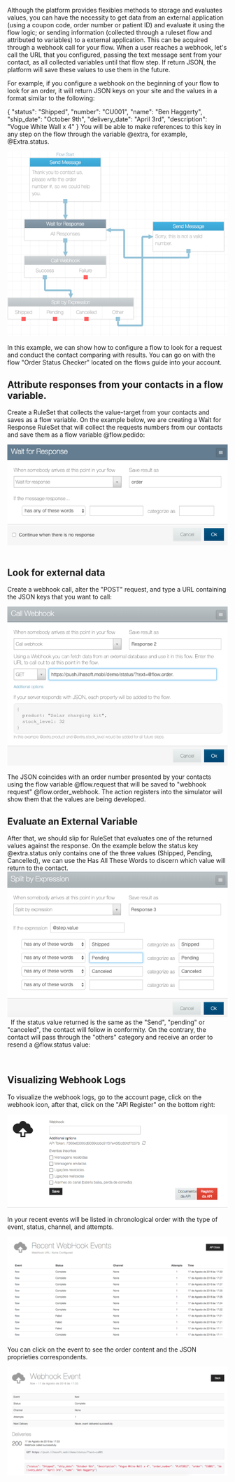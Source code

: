 Although the platform provides flexibles methods to storage and evaluates values, you can have the necessity to get data from an external application (using a coupon code, order number or patient ID) and evaluate it using the flow logic; or sending information (collected through a ruleset flow and attributed to variables) to a external application. This can be acquired through a webhook call for your flow. When a user reaches a webhook, let's call the URL that you configured, passing the text message sent from your contact, as all collected variables until that flow step. If return JSON, the platform will save these values to use them in the future.

For example, if you configure a webhook on the beginning of your flow to look for an order, it will return JSON keys on your site and the values in a format similar to the following:

{
"status": "Shipped",
"number": "CU001",
"name": "Ben Haggerty",
"ship_date": "October 9th",
"delivery_date": "April 3rd",
"description": "Vogue White Wall x 4"
}
You will be able to make references to this key in any step on the flow through the variable @extra, for example, @Extra.status.

![](/img/flow/flow59.png)

In this example, we can show how to configure a flow to look for a request and conduct the contact comparing with results. You can go on with the flow "Order Status Checker" located on the flows guide into your account.

## Attribute responses from your contacts in a flow variable.

Create a RuleSet that collects the value-target from your contacts and saves as a flow variable. On the example below, we are creating a Wait for Response RuleSet that will collect the requests numbers from our contacts and save them as a flow variable @flow.pedido: 

![](/img/flow/flow60.png)
 
## Look for external data

Create a webhook call, alter the "POST" request, and type a URL containing the JSON keys that you want to call:

![](/img/flow/flow61.png)

The JSON coincides with an order number presented by your contacts using the flow variable @flow.request that will be saved to "webhook request" @flow.order_webhook. The action registers into the simulator will show them that the values are being developed.
 
## Evaluate an External Variable

After that, we should slip for RuleSet that evaluates one of the returned values against the response. On the example below the status key @extra.status only contains one of the three values (Shipped, Pending, Cancelled), we can use the Has All These Words to discern which value will return to the contact.
 
![](/img/flow/flow62.png)
 
If the status value returned is the same as the "Send", "pending" or "canceled", the contact will follow in conformity. On the contrary, the contact will pass through the "others" category and receive an order to resend a @flow.status value:

 
## Visualizing Webhook Logs

To visualize the webhook logs, go to the account page, click on the webhook icon, after that, click on the "API Register" on the bottom right:

![](/img/flow/flow63.png)

In your recent events will be listed in chronological order with the type of event, status, channel, and attempts.

![](/img/flow/flow64.png)

You can click on the event to see the order content and the JSON proprieties correspondents.

![](/img/flow/flow65.png)